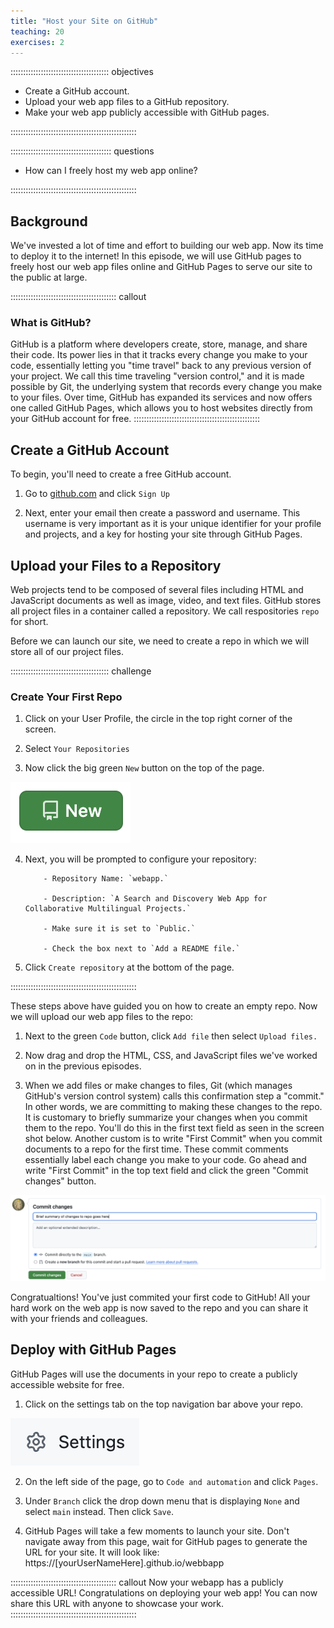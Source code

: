 ```yaml
---
title: "Host your Site on GitHub"
teaching: 20
exercises: 2
---
```

::::::::::::::::::::::::::::::::::::::: objectives

- Create a GitHub account.
- Upload your web app files to a GitHub repository.
- Make your web app publicly accessible with GitHub pages.

::::::::::::::::::::::::::::::::::::::::::::::::::

:::::::::::::::::::::::::::::::::::::::: questions

- How can I freely host my web app online?

::::::::::::::::::::::::::::::::::::::::::::::::::

## Background
We've invested a lot of time and effort to building our web app. Now its time to deploy it to the internet! In this episode, we will use GitHub pages to freely host our web app files online and GitHub Pages to serve our site to the public at large.

:::::::::::::::::::::::::::::::::::::::::: callout
### What is GitHub?
GitHub is a platform where developers create, store, manage, and share their code. Its power lies in that it tracks every change you make to your code, essentially letting you "time travel" back to any previous version of your project. We call this time traveling "version control," and it is made possible by Git, the underlying system that records every change you make to your files. Over time, GitHub has expanded its services and now offers one called GitHub Pages, which allows you to host websites directly from your GitHub account for free.
::::::::::::::::::::::::::::::::::::::::::::::::::

## Create a GitHub Account
To begin, you'll need to create a free GitHub account.

1. Go to [github.com](https://github.com/) and click `Sign Up`

2. Next, enter your email then create a password and username. This username is very important as it is your unique identifier for your profile and projects, and a key for hosting your site through GitHub Pages.

## Upload your Files to a Repository
Web projects tend to be composed of several files including HTML and JavaScript documents as well as image, video, and text files. GitHub stores all project files in a container called a repository. We call respositories `repo` for short.

Before we can launch our site, we need to create a repo in which we will store all of our project files.

:::::::::::::::::::::::::::::::::::::::  challenge
### Create Your First Repo

1. Click on your User Profile, the circle in the top right corner of the screen.

2. Select `Your Repositories`

3. Now click the big green `New` button on the top of the page.

![New repo button.](fig/green-new-btn.png)

4. Next, you will be prompted to configure your repository:

           - Repository Name: `webapp.`

           - Description: `A Search and Discovery Web App for Collaborative Multilingual Projects.`

           - Make sure it is set to `Public.`

           - Check the box next to `Add a README file.`

6. Click `Create repository` at the bottom of the page.

::::::::::::::::::::::::::::::::::::::::::::::::::


These steps above have guided you on how to create an empty repo. Now we will upload our web app files to the repo:

1. Next to the green `Code` button, click `Add file` then select `Upload files.`

2. Now drag and drop the HTML, CSS, and JavaScript files we've worked on in the previous episodes.

3. When we add files or make changes to files, Git (which manages GitHub's version control system) calls this confirmation step a "commit." In other words, we are committing to making these changes to the repo. It is customary to briefly summarize your changes when you commit them to the repo. You'll do this in the first text field as seen in the screen shot below. Another custom is to write "First Commit" when you commit documents to a repo for the first time. These commit comments essentially label each change you make to your code. Go ahead and write "First Commit" in the top text field and click the green "Commit changes" button.

![Commit dialog box.](fig/commit-screen.png)

Congratualtions! You've just commited your first code to GitHub! All your hard work on the web app is now saved to the repo and you can share it with your friends and colleagues.

## Deploy with GitHub Pages
GitHub Pages will use the documents in your repo to create a publicly accessible website for free.

1. Click on the settings tab on the top navigation bar above your repo.

![Settings menu.](fig/settings-btn.png)

2. On the left side of the page, go to `Code and automation` and click `Pages`.

3. Under `Branch` click the drop down menu that is displaying `None` and select `main` instead. Then click `Save`.

4. GitHub Pages will take a few moments to launch your site. Don't navigate away from this page, wait for GitHub pages to generate the URL for your site. It will look like:
  https://[yourUserNameHere].github.io/webbapp

:::::::::::::::::::::::::::::::::::::::::: callout
Now your webapp has a publicly accessible URL! Congratulations on deploying your web app! You can now share this URL with anyone to showcase your work.
::::::::::::::::::::::::::::::::::::::::::::::::::
